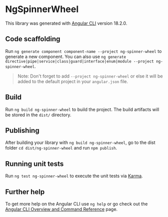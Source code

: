 # NgSpinnerWheel

This library was generated with [Angular CLI](https://github.com/angular/angular-cli) version 18.2.0.

## Code scaffolding

Run `ng generate component component-name --project ng-spinner-wheel` to generate a new component. You can also use `ng generate directive|pipe|service|class|guard|interface|enum|module --project ng-spinner-wheel`.
> Note: Don't forget to add `--project ng-spinner-wheel` or else it will be added to the default project in your `angular.json` file. 

## Build

Run `ng build ng-spinner-wheel` to build the project. The build artifacts will be stored in the `dist/` directory.

## Publishing

After building your library with `ng build ng-spinner-wheel`, go to the dist folder `cd dist/ng-spinner-wheel` and run `npm publish`.

## Running unit tests

Run `ng test ng-spinner-wheel` to execute the unit tests via [Karma](https://karma-runner.github.io).

## Further help

To get more help on the Angular CLI use `ng help` or go check out the [Angular CLI Overview and Command Reference](https://angular.dev/tools/cli) page.
